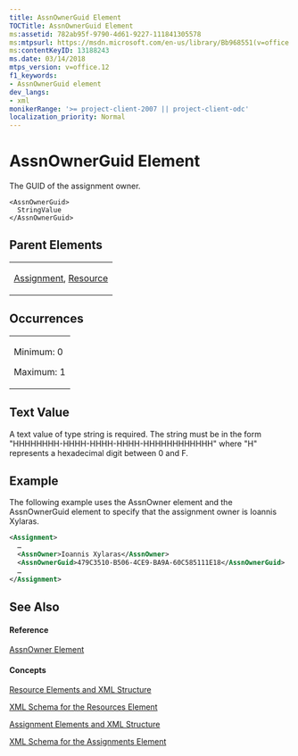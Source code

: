 ```yaml
---
title: AssnOwnerGuid Element
TOCTitle: AssnOwnerGuid Element
ms:assetid: 782ab95f-9790-4d61-9227-111841305578
ms:mtpsurl: https://msdn.microsoft.com/en-us/library/Bb968551(v=office.12)
ms:contentKeyID: 13188243
ms.date: 03/14/2018
mtps_version: v=office.12
f1_keywords:
- AssnOwnerGuid element
dev_langs:
- xml
monikerRange: '>= project-client-2007 || project-client-odc'
localization_priority: Normal
---
```


# AssnOwnerGuid Element




The GUID of the assignment owner.

    <AssnOwnerGuid>
      StringValue
    </AssnOwnerGuid>

## Parent Elements

<table>
<colgroup>
<col style="width: 100%" />
</colgroup>
<tbody>
<tr class="odd">
<td><p><a href="assignment-element.md">Assignment</a>, <a href="resource-element.md">Resource</a></p></td>
</tr>
</tbody>
</table>

## Occurrences

<table>
<colgroup>
<col style="width: 100%" />
</colgroup>
<tbody>
<tr class="odd">
<td><p>Minimum: 0</p>
<p>Maximum: 1</p></td>
</tr>
</tbody>
</table>

## Text Value

A text value of type string is required. The string must be in the form "HHHHHHHH-HHHH-HHHH-HHHH-HHHHHHHHHHHH" where "H" represents a hexadecimal digit between 0 and F.

## Example

The following example uses the AssnOwner element and the AssnOwnerGuid element to specify that the assignment owner is Ioannis Xylaras.

``` xml
<Assignment>
  …
  <AssnOwner>Ioannis Xylaras</AssnOwner>
  <AssnOwnerGuid>479C3510-B506-4CE9-BA9A-60C585111E18</AssnOwnerGuid>
  …
</Assignment>
```

## See Also

#### Reference

[AssnOwner Element](assnowner-element.md)

#### Concepts

[Resource Elements and XML Structure](resource-elements-and-xml-structure.md)

[XML Schema for the Resources Element](xml-schema-for-the-resources-element.md)

[Assignment Elements and XML Structure](assignment-elements-and-xml-structure.md)

[XML Schema for the Assignments Element](xml-schema-for-the-assignments-element.md)

